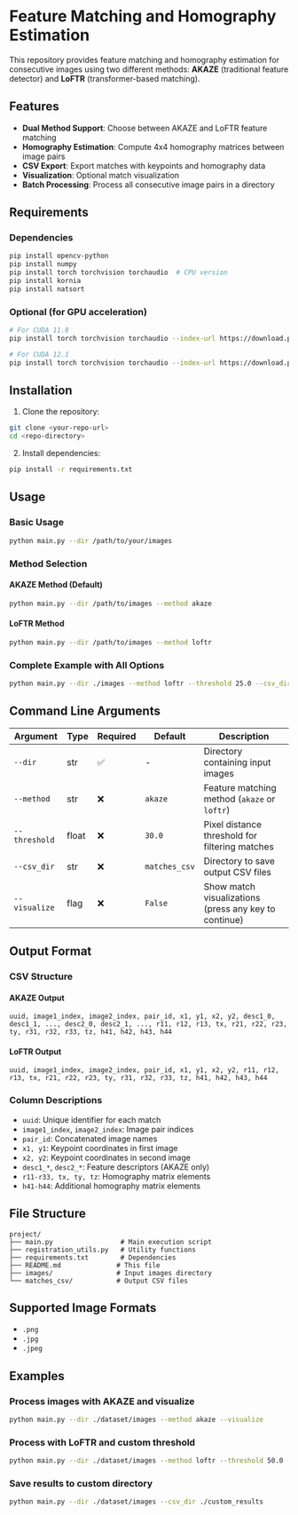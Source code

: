 # Feature Matching and Homography Estimation

This repository provides feature matching and homography estimation for consecutive images using two different methods: **AKAZE** (traditional feature detector) and **LoFTR** (transformer-based matching).

## Features

- **Dual Method Support**: Choose between AKAZE and LoFTR feature matching
- **Homography Estimation**: Compute 4x4 homography matrices between image pairs
- **CSV Export**: Export matches with keypoints and homography data
- **Visualization**: Optional match visualization
- **Batch Processing**: Process all consecutive image pairs in a directory

## Requirements

### Dependencies

```bash
pip install opencv-python
pip install numpy
pip install torch torchvision torchaudio  # CPU version
pip install kornia
pip install natsort
```

### Optional (for GPU acceleration)
```bash
# For CUDA 11.8
pip install torch torchvision torchaudio --index-url https://download.pytorch.org/whl/cu118

# For CUDA 12.1  
pip install torch torchvision torchaudio --index-url https://download.pytorch.org/whl/cu121
```

## Installation

1. Clone the repository:
```bash
git clone <your-repo-url>
cd <repo-directory>
```

2. Install dependencies:
```bash
pip install -r requirements.txt
```

## Usage

### Basic Usage

```bash
python main.py --dir /path/to/your/images
```

### Method Selection

#### AKAZE Method (Default)
```bash
python main.py --dir /path/to/images --method akaze
```

#### LoFTR Method
```bash
python main.py --dir /path/to/images --method loftr
```

### Complete Example with All Options
```bash
python main.py --dir ./images --method loftr --threshold 25.0 --csv_dir ./results --visualize
```

## Command Line Arguments

| Argument | Type | Required | Default | Description |
|----------|------|----------|---------|-------------|
| `--dir` | str | ✅ | - | Directory containing input images |
| `--method` | str | ❌ | `akaze` | Feature matching method (`akaze` or `loftr`) |
| `--threshold` | float | ❌ | `30.0` | Pixel distance threshold for filtering matches |
| `--csv_dir` | str | ❌ | `matches_csv` | Directory to save output CSV files |
| `--visualize` | flag | ❌ | `False` | Show match visualizations (press any key to continue) |


## Output Format

### CSV Structure

#### AKAZE Output
```
uuid, image1_index, image2_index, pair_id, x1, y1, x2, y2, desc1_0, desc1_1, ..., desc2_0, desc2_1, ..., r11, r12, r13, tx, r21, r22, r23, ty, r31, r32, r33, tz, h41, h42, h43, h44
```

#### LoFTR Output  
```
uuid, image1_index, image2_index, pair_id, x1, y1, x2, y2, r11, r12, r13, tx, r21, r22, r23, ty, r31, r32, r33, tz, h41, h42, h43, h44
```

### Column Descriptions
- `uuid`: Unique identifier for each match
- `image1_index`, `image2_index`: Image pair indices
- `pair_id`: Concatenated image names
- `x1, y1`: Keypoint coordinates in first image
- `x2, y2`: Keypoint coordinates in second image  
- `desc1_*`, `desc2_*`: Feature descriptors (AKAZE only)
- `r11-r33, tx, ty, tz`: Homography matrix elements
- `h41-h44`: Additional homography matrix elements

## File Structure

```
project/
├── main.py                 # Main execution script
├── registration_utils.py   # Utility functions
├── requirements.txt        # Dependencies
├── README.md              # This file
├── images/                # Input images directory
└── matches_csv/           # Output CSV files
```

## Supported Image Formats

- `.png`
- `.jpg` 
- `.jpeg`

## Examples

### Process images with AKAZE and visualize
```bash
python main.py --dir ./dataset/images --method akaze --visualize
```

### Process with LoFTR and custom threshold
```bash
python main.py --dir ./dataset/images --method loftr --threshold 50.0
```

### Save results to custom directory
```bash
python main.py --dir ./dataset/images --csv_dir ./custom_results
```

